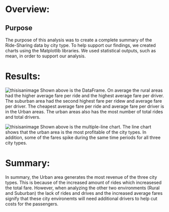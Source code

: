 # Overview:
## Purpose
The purpose of this analysis was to create a complete summary of the Ride-Sharing data by city type. To help support our findings, we created charts using the Matplotlib libraries. We used statistical outputs, such as mean, in order to support our analysis.

# Results:
![thisisanimage](https://github.com/nbhatia1014/PyBer_Analysis/blob/main/Images/Average.PNG)
Shown above is the DataFrame. On average the rural areas had the higher average fare per ride and the highest average fare per driver. The suburban area had the second highest fare per ridew and average fare per driver. The cheapest average fare per ride and average fare per driver is in the Urban areas. The urban areas also has the most number of total rides and total drivers.

![thisisanimage](https://github.com/nbhatia1014/PyBer_Analysis/blob/main/analysis/PyBer_fare_summary.png)
Shown above is the multiple-line chart. The line chart shows that the urban area is the most profitable of the city types. In addition, some of the fares spike during the same time periods for all three city types.

# Summary:
In summary, the Urban area generates the most revenue of the three city types. This is because of the increased amount of rides which increasesed the total fare. However, when  analyzing the other two environments (Rural and Suburban) the lack of rides and drives and the increased average fares signify that these city environemts will need additional drivers to help cut costs for the passengers. 
